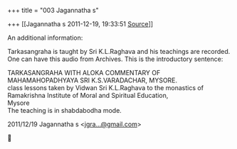 +++
title = "003 Jagannatha s"

+++
[[Jagannatha s	2011-12-19, 19:33:51 [Source](https://groups.google.com/g/bvparishat/c/Rb64IicFPCs)]]



An additional information:

  

Tarkasangraha is taught by Sri K.L.Raghava and his teachings are recorded. One can have this audio from Archives. This is the introductory sentence:



TARKASANGRAHA WITH ALOKA COMMENTARY OF MAHAMAHOPADHYAYA SRI K.S.VARADACHAR, MYSORE.  
class lessons taken by Vidwan Sri K.L.Raghava to the monastics of Ramakrishna Institute of Moral and Spiritual Education,  
Mysore  
The teaching is in shabdabodha mode.  
  

2011/12/19 Jagannatha s \<[jgra...@gmail.com]()\>



